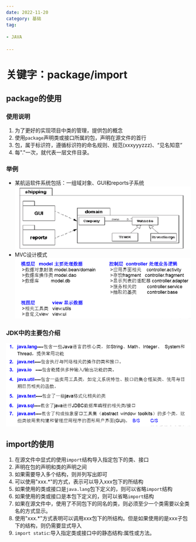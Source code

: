 ```yaml
---
date: 2022-11-20
category: 基础
tag:

- JAVA

---
```


# 关键字：package/import

## package的使用

### 使用说明

1. 为了更好的实现项目中类的管理，提供包的概念
2. 使用`package`声明类或接口所属的包，声明在源文件的首行
3. 包，属于标识符，遵循标识符的命名规则、规范(xxxyyyzzz)、“见名知意”
4. 每"."一次，就代表一层文件目录。

### 举例

- 某航运软件系统包括：一组域对象、GUI和reports子系统
  ![img.png](../images/package1.png)
- MVC设计模式
  ![img_1.png](../images/package2.png)

### JDK中的主要包介绍

![img_2.png](../images/package3.png)

## import的使用

1. 在源文件中显式的使用`import`结构导入指定包下的类、接口
2. 声明在包的声明和类的声明之间
3. 如果需要导入多个结构，则并列写出即可
4. 可以使用"xxx.*"的方式，表示可以导入xxx包下的所结构
5. 如果使用的类或接口是`java.lang`包下定义的，则可以省略`import`结构
6. 如果使用的类或接口是本包下定义的，则可以省略`import`结构
7. 如果在源文件中，使用了不同包下的同名的类，则必须至少一个类需要以全类名的方式显示。
8. 使用"xxx.*"方式表明可以调用xxx包下的所结构。但是如果使用的是xxx子包下的结构，则仍需要显式导入
9. `import static`:导入指定类或接口中的静态结构:属性或方法。 





